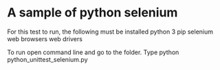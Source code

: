 # A sample of python selenium 

For this test to run, the following must be installed
python 3
pip
selenium
web browsers
web drivers

To run open command line and go to the folder.
Type python python_unittest_selenium.py
